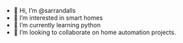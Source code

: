 - 👋 Hi, I’m @sarrandalls
- 👀 I’m interested in smart homes
- 🌱 I’m currently learning python
- 💞️ I’m looking to collaborate on home automation projects.


<!---
sarrandalls/sarrandalls is a ✨ special ✨ repository because its `README.md` (this file) appears on your GitHub profile.
You can click the Preview link to take a look at your changes.
--->
